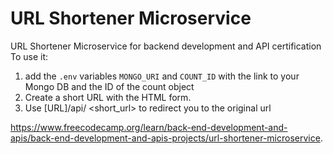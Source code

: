 # URL Shortener Microservice

URL Shortener Microservice for backend development and API certification <br/> 
To use it: 
1.  add the `.env` variables `MONGO_URI` and `COUNT_ID` with the link to your Mongo DB and the ID of the count object
2. Create a short URL with the HTML form.
3. Use [URL]/api/ <short_url> to redirect you to the original url

https://www.freecodecamp.org/learn/back-end-development-and-apis/back-end-development-and-apis-projects/url-shortener-microservice.
